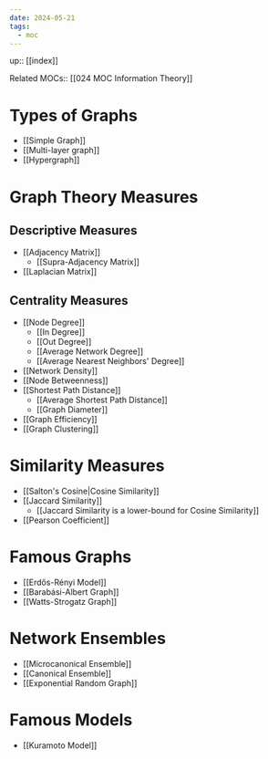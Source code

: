 ```yaml
---
date: 2024-05-21
tags:
  - moc
---
```

up:: [[index]]

Related MOCs:: [[024 MOC Information Theory]]

# Types of Graphs
- [[Simple Graph]]
- [[Multi-layer graph]]
- [[Hypergraph]]
# Graph Theory Measures
## Descriptive Measures
- [[Adjacency Matrix]]
	- [[Supra-Adjacency Matrix]]
- [[Laplacian Matrix]]

## Centrality Measures
- [[Node Degree]]
	- [[In Degree]]
	- [[Out Degree]]
	- [[Average Network Degree]]
	- [[Average Nearest Neighbors' Degree]]
- [[Network Density]]
- [[Node Betweenness]]
- [[Shortest Path Distance]]
	- [[Average Shortest Path Distance]]
	- [[Graph Diameter]]
- [[Graph Efficiency]]
- [[Graph Clustering]]

# Similarity Measures
- [[Salton's Cosine|Cosine Similarity]]
- [[Jaccard Similarity]]
	- [[Jaccard Similarity is a lower-bound for Cosine Similarity]]
- [[Pearson Coefficient]]

# Famous Graphs
- [[Erdős-Rényi Model]]
- [[Barabási-Albert Graph]]
- [[Watts-Strogatz Graph]]

# Network Ensembles
- [[Microcanonical Ensemble]]
- [[Canonical Ensemble]]
- [[Exponential Random Graph]]

# Famous Models
- [[Kuramoto Model]]